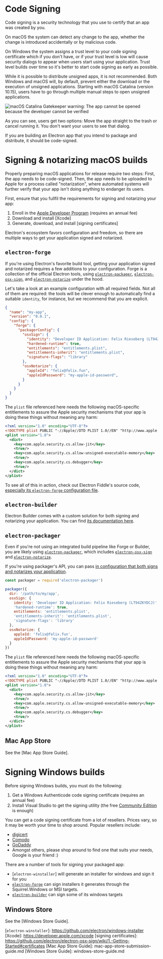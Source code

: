 # Code Signing

Code signing is a security technology that you use to certify that an app was
created by you.

On macOS the system can detect any change to the app, whether the change is
introduced accidentally or by malicious code.

On Windows the system assigns a trust level to your code signing certificate
which if you don't have, or if your trust level is low will cause security
dialogs to appear when users start using your application.  Trust level builds
over time so it's better to start code signing as early as possible.

While it is possible to distribute unsigned apps, it is not recommended. Both
Windows and macOS will, by default, prevent either the download or the execution
of unsigned applications. Starting with macOS Catalina (version 10.15), users
have to go through multiple manual steps to open unsigned applications.

![macOS Catalina Gatekeeper warning: The app cannot be opened because the
developer cannot be verified](../images/gatekeeper.png)

As you can see, users get two options: Move the app straight to the trash or
cancel running it. You don't want your users to see that dialog.

If you are building an Electron app that you intend to package and distribute,
it should be code-signed.

# Signing & notarizing macOS builds

Properly preparing macOS applications for release require two steps: First, the
app needs to be code-signed. Then, the app needs to be uploaded to Apple for a
process called "notarization", where automated systems will further verify that
your app isn't doing anything to endanger its users.

First, ensure that you fullfil the requirements for signing and notarizing your
app:

1. Enroll in the [Apple Developer Program] (requires an annual fee)
2. Download and install [Xcode]
3. Generate, download, and install [signing certificates]

Electron's ecosystem favors configuration and freedom, so there are multiple
ways to get your application signed and notarized.

## `electron-forge`

If you're using Electron's favorite build tool, getting your application signed
and notarized requires a few additions to your configuration. Forge is a
collection of the official Electron tools, using [`electron-packager`],
[`electron-osx-sign`], and [`electron-notarize`] under the hood.

Let's take a look at an example configuration with all required fields. Not all
of them are required: the tools will be clever enough to automatically find a
suitable `identity`, for instance, but we recommend that you are explicit.

```json
{
  "name": "my-app",
  "version": "0.0.1",
  "config": {
    "forge": {
      "packagerConfig": {
        "osxSign": {
          "identity": "Developer ID Application: Felix Rieseberg (LT94ZKYDCJ)",
          "hardened-runtime": true,
          "entitlements": "entitlements.plist",
          "entitlements-inherit": "entitlements.plist",
          "signature-flags": "library"
        },
        "osxNotarize": {
          "appleId": "felix@felix.fun",
          "appleIdPassword": "my-apple-id-password",
        }
      }
    }
  }
}
```

The `plist` file referenced here needs the following macOS-specific entitlements
to assure the Apple security mechanisms that your app is doing these things
without meaning any harm:

```xml
<?xml version="1.0" encoding="UTF-8"?>
<!DOCTYPE plist PUBLIC "-//Apple//DTD PLIST 1.0//EN" "http://www.apple.com/DTDs/PropertyList-1.0.dtd">
<plist version="1.0">
  <dict>
    <key>com.apple.security.cs.allow-jit</key>
    <true/>
    <key>com.apple.security.cs.allow-unsigned-executable-memory</key>
    <true/>
    <key>com.apple.security.cs.debugger</key>
    <true/>
  </dict>
</plist>
```

To see all of this in action, check out Electron Fiddle's source code,
[especially its `electron-forge` configuration
file](https://github.com/electron/fiddle/blob/master/forge.config.js).


## `electron-builder`

Electron Builder comes with a custom solution for both signing and notarizing
your application. You can find [its documentation
here](https://www.electron.build/code-signing).

## `electron-packager`

Even if you're not using an integrated build pipeline like Forge or Builder, you
are likely using [`electron-packager`], which includes [`electron-osx-sign`] and
[`electron-notarize`].

If you're using packager's API, you can pass [in configuration that both signs
and notarizes your
application](https://electron.github.io/electron-packager/master/interfaces/electronpackager.options.html).

```js
const packager = require('electron-packager')

packager({
  dir: '/path/to/my/app',
  osxSign: {
    identity: 'Developer ID Application: Felix Rieseberg (LT94ZKYDCJ)',
    'hardened-runtime': true,
    entitlements: 'entitlements.plist',
    'entitlements-inherit': 'entitlements.plist',
    'signature-flags': 'library'
  },
  osxNotarize: {
    appleId: 'felix@felix.fun',
    appleIdPassword: 'my-apple-id-password'
  }
})
```

The `plist` file referenced here needs the following macOS-specific entitlements
to assure the Apple security mechanisms that your app is doing these things
without meaning any harm:

```xml
<?xml version="1.0" encoding="UTF-8"?>
<!DOCTYPE plist PUBLIC "-//Apple//DTD PLIST 1.0//EN" "http://www.apple.com/DTDs/PropertyList-1.0.dtd">
<plist version="1.0">
  <dict>
    <key>com.apple.security.cs.allow-jit</key>
    <true/>
    <key>com.apple.security.cs.allow-unsigned-executable-memory</key>
    <true/>
    <key>com.apple.security.cs.debugger</key>
    <true/>
  </dict>
</plist>
```

## Mac App Store

See the [Mac App Store Guide].

# Signing Windows builds

Before signing Windows builds, you must do the following:

1. Get a Windows Authenticode code signing certificate (requires an annual fee)
2. Install Visual Studio to get the signing utility (the free [Community
   Edition](https://visualstudio.microsoft.com/vs/community/) is enough)

You can get a code signing certificate from a lot of resellers. Prices vary, so
it may be worth your time to shop around. Popular resellers include:

* [digicert](https://www.digicert.com/code-signing/microsoft-authenticode.htm)
* [Comodo](https://www.comodo.com/landing/ssl-certificate/authenticode-signature/)
* [GoDaddy](https://au.godaddy.com/web-security/code-signing-certificate)
* Amongst others, please shop around to find one that suits your needs, Google
  is your friend :)

There are a number of tools for signing your packaged app:

- [`electron-winstaller`] will generate an installer for windows and sign it for
  you
- [`electron-forge`] can sign installers it generates through the
  Squirrel.Windows or MSI targets.
- [`electron-builder`] can sign some of its windows targets

## Windows Store

See the [Windows Store Guide].

[Apple Developer Program]: https://developer.apple.com/programs/
[`electron-builder`]: https://github.com/electron-userland/electron-builder
[`electron-forge`]: https://github.com/electron-userland/electron-forge
[`electron-osx-sign`]: https://github.com/electron-userland/electron-osx-sign
[`electron-packager`]: https://github.com/electron/electron-packager
[`electron-notarize`]: https://github.com/electron/electron-notarize
[`electron-winstaller`]: https://github.com/electron/windows-installer [Xcode]:
https://developer.apple.com/xcode [signing certificates]:
https://github.com/electron/electron-osx-sign/wiki/1.-Getting-Started#certificates
[Mac App Store Guide]: mac-app-store-submission-guide.md [Windows Store Guide]:
windows-store-guide.md
